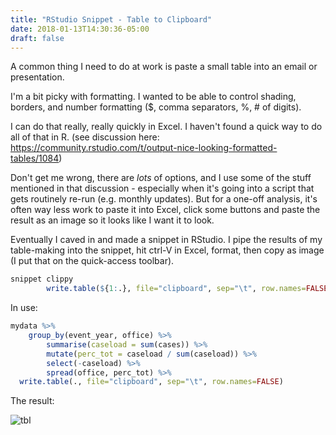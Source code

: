 ```yaml
---
title: "RStudio Snippet - Table to Clipboard"
date: 2018-01-13T14:30:36-05:00
draft: false
---
```


A common thing I need to do at work is paste a small table into an email or presentation.

I'm  a bit picky with formatting. I wanted to be able to control shading, borders, and number formatting ($, comma separators, %, # of digits). 

I can do that really, really quickly in Excel. I haven't found a quick way to do all of that in R. 
(see discussion here: https://community.rstudio.com/t/output-nice-looking-formatted-tables/1084)

Don't get me wrong, there are *lots* of options, and I use some of the stuff mentioned in that discussion - especially when it's going into a script that gets routinely re-run (e.g. monthly updates). But for a one-off analysis, it's often way less work to paste it into Excel, click some buttons and paste the result as an image so it looks like I want it to look. 

Eventually I caved in and made a snippet in RStudio. I pipe the results of my table-making into the snippet, hit ctrl-V in Excel, format, then copy as image (I put that on the quick-access toolbar).

```r
snippet clippy 
        write.table(${1:.}, file="clipboard", sep="\t", row.names=FALSE)
```

In use:
```r
mydata %>% 
    group_by(event_year, office) %>%
        summarise(caseload = sum(cases)) %>%
        mutate(perc_tot = caseload / sum(caseload)) %>% 
        select(-caseload) %>% 
        spread(office, perc_tot) %>% 
  write.table(., file="clipboard", sep="\t", row.names=FALSE)
```

The result:

![tbl](/blog/exceltbl.png)
